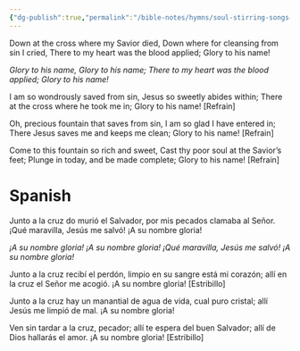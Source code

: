 ```yaml
---
{"dg-publish":true,"permalink":"/bible-notes/hymns/soul-stirring-songs-and-hymns/glory-to-his-name/","title":"Glory to His Name","created":"","updated":""}
---
```



Down at the cross where my Savior died,
Down where for cleansing from sin I cried,
There to my heart was the blood applied;
Glory to his name!

*Glory to his name,
Glory to his name;
There to my heart was the blood applied;
Glory to his name!*

I am so wondrously saved from sin,
Jesus so sweetly abides within;
There at the cross where he took me in;
Glory to his name! [Refrain]

Oh, precious fountain that saves from sin,
I am so glad I have entered in;
There Jesus saves me and keeps me clean;
Glory to his name! [Refrain]

Come to this fountain so rich and sweet,
Cast thy poor soul at the Savior’s feet;
Plunge in today, and be made complete;
Glory to his name! [Refrain]

# Spanish 

Junto a la cruz do murió el Salvador,
por mis pecados clamaba al Señor.
¡Qué maravilla, Jesús me salvó!
¡A su nombre gloria!

*¡A su nombre gloria!
¡A su nombre gloria!
¡Qué maravilla, Jesús me salvó!
¡A su nombre gloria!*

Junto a la cruz recibí el perdón,
limpio en su sangre está mi corazón;
allí en la cruz el Señor me acogió.
¡A su nombre gloria! [Estribillo]

Junto a la cruz hay un manantial
de agua de vida, cual puro cristal;
allí Jesús me limpió de mal.
¡A su nombre gloria!

Ven sin tardar a la cruz, pecador;
allí te espera del buen Salvador;
allí de Dios hallarás el amor.
¡A su nombre gloria! [Estribillo]